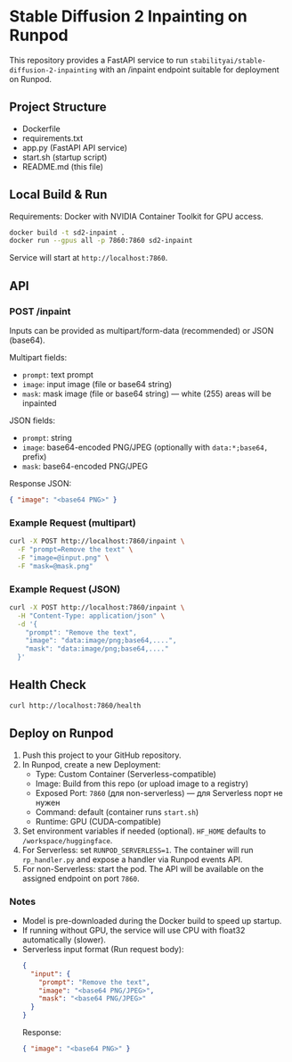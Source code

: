 # Stable Diffusion 2 Inpainting on Runpod

This repository provides a FastAPI service to run `stabilityai/stable-diffusion-2-inpainting` with an /inpaint endpoint suitable for deployment on Runpod.

## Project Structure

- Dockerfile
- requirements.txt
- app.py (FastAPI API service)
- start.sh (startup script)
- README.md (this file)

## Local Build & Run

Requirements: Docker with NVIDIA Container Toolkit for GPU access.

```bash
docker build -t sd2-inpaint .
docker run --gpus all -p 7860:7860 sd2-inpaint
```

Service will start at `http://localhost:7860`.

## API

### POST /inpaint

Inputs can be provided as multipart/form-data (recommended) or JSON (base64).

Multipart fields:
- `prompt`: text prompt
- `image`: input image (file or base64 string)
- `mask`: mask image (file or base64 string) — white (255) areas will be inpainted

JSON fields:
- `prompt`: string
- `image`: base64-encoded PNG/JPEG (optionally with `data:*;base64,` prefix)
- `mask`: base64-encoded PNG/JPEG

Response JSON:
```json
{ "image": "<base64 PNG>" }
```

### Example Request (multipart)

```bash
curl -X POST http://localhost:7860/inpaint \
  -F "prompt=Remove the text" \
  -F "image=@input.png" \
  -F "mask=@mask.png"
```

### Example Request (JSON)

```bash
curl -X POST http://localhost:7860/inpaint \
  -H "Content-Type: application/json" \
  -d '{
    "prompt": "Remove the text",
    "image": "data:image/png;base64,....",
    "mask": "data:image/png;base64,...."
  }'
```

## Health Check

```bash
curl http://localhost:7860/health
```

## Deploy on Runpod

1. Push this project to your GitHub repository.
2. In Runpod, create a new Deployment:
   - Type: Custom Container (Serverless-compatible)
   - Image: Build from this repo (or upload image to a registry)
   - Exposed Port: `7860` (для non-serverless) — для Serverless порт не нужен
   - Command: default (container runs `start.sh`)
   - Runtime: GPU (CUDA-compatible)
3. Set environment variables if needed (optional). `HF_HOME` defaults to `/workspace/huggingface`.
4. For Serverless: set `RUNPOD_SERVERLESS=1`. The container will run `rp_handler.py` and expose a handler via Runpod events API.
5. For non-Serverless: start the pod. The API will be available on the assigned endpoint on port `7860`.

### Notes

- Model is pre-downloaded during the Docker build to speed up startup.
- If running without GPU, the service will use CPU with float32 automatically (slower).
 - Serverless input format (Run request body):
   ```json
   {
     "input": {
       "prompt": "Remove the text",
       "image": "<base64 PNG/JPEG>",
       "mask": "<base64 PNG/JPEG>"
     }
   }
   ```
   Response:
   ```json
   { "image": "<base64 PNG>" }
   ```


